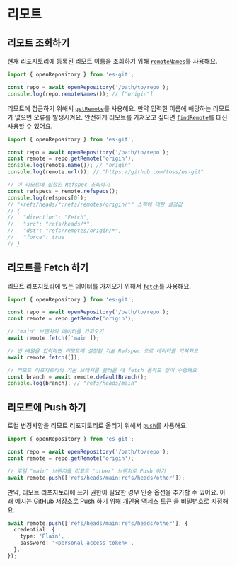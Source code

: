 # 리모트

## 리모트 조회하기

현재 리포지토리에 등록된 리모트 이름을 조회하기 위해 [`remoteNames`](../api/classes/Repository.md#remotenames)를 사용해요.

```ts
import { openRepository } from 'es-git';

const repo = await openRepository('/path/to/repo');
console.log(repo.remoteNames()); // ["origin"]
```

리모트에 접근하기 위해서 [`getRemote`](../api/classes/Repository.md#getremote)를 사용해요. 만약 입력한 이름에 해당하는 리모트가 없으면
오류를 발생시켜요. 안전하게 리모트를 가져오고 싶다면 [`findRemote`](../api/classes/Repository.md#findremote)를 대신 사용할 수 있어요.

```ts
import { openRepository } from 'es-git';

const repo = await openRepository('/path/to/repo');
const remote = repo.getRemote('origin');
console.log(remote.name()); // "origin"
console.log(remote.url()); // "https://github.com/toss/es-git"

// 이 리모트에 설정된 Refspec 조회하기
const refspecs = remote.refspecs();
console.log(refspecs[0]);
// "+refs/heads/*:refs/remotes/origin/*" 스펙에 대한 설정값
// {
//   "direction": "Fetch",
//   "src": "refs/heads/*",
//   "dst": "refs/remotes/origin/*",
//   "force": true
// }
```

## 리모트를 Fetch 하기

리모트 리포지토리에 있는 데이터를 가져오기 위해서 [`fetch`](../api/classes/Remote.md#fetch)를 사용해요.

```ts
import { openRepository } from 'es-git';

const repo = await openRepository('/path/to/repo');
const remote = repo.getRemote('origin');

// "main" 브랜치의 데이터를 가져오기
await remote.fetch(['main']);

// 빈 배열을 입력하면 리모트에 설정된 기본 Refspec 으로 데이터를 가져와요
await remote.fetch([]);

// 리모트 리포지토리의 기본 브래치를 불러올 때 fetch 동작도 같이 수행돼요
const branch = await remote.defaultBranch();
console.log(branch); // "refs/heads/main"
```

## 리모트에 Push 하기

로컬 변경사항을 리모트 리포지토리로 올리기 위해서 [`push`](../api/classes/Remote.md#push)를 사용해요.

```ts
import { openRepository } from 'es-git';

const repo = await openRepository('/path/to/repo');
const remote = repo.getRemote('origin');

// 로컬 "main" 브랜치를 리모트 "other" 브랜치로 Push 하기
await remote.push(['refs/heads/main:refs/heads/other']);
```

만약, 리모트 리포지토리에 쓰기 권한이 필요한 경우 인증 옵션을 추가할 수 있어요. 아래 예시는 GitHub 저장소로 Push 하기
위해 [개인용 액세스 토큰](https://docs.github.com/ko/authentication/keeping-your-account-and-data-secure/managing-your-personal-access-tokens)
을 비밀번호로 지정해요.

```ts
await remote.push(['refs/heads/main:refs/heads/other'], {
  credential: {
    type: 'Plain',
    password: '<personal access token>',
  },
});
```
